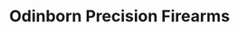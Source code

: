 ---
title: "Odinborn Precision Firearms"
url: /miles-city/odinborn-precision-firearms/
shop: weapons
---